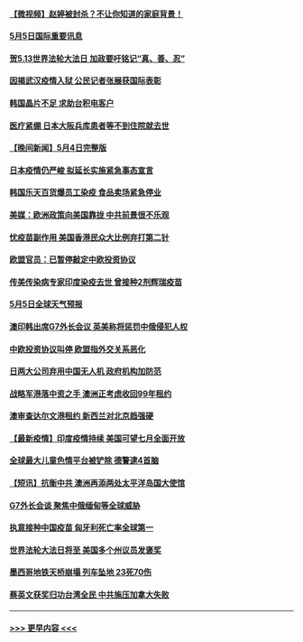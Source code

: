 #### [【微视频】赵婷被封杀？不让你知道的家庭背景！](../pages/prog202/a103111392.md?t=05052301) 
#### [5月5日国际重要讯息](../pages/prog202/a103111340.md?t=05052301) 
#### [贺5.13世界法轮大法日 加政要吁铭记“真、善、忍”](../pages/prog202/a103111237.md?t=05052301) 
#### [因揭武汉疫情入狱 公民记者张展获国际表彰](../pages/prog202/a103111109.md?t=05052301) 
#### [韩国晶片不足 求助台积电客户](../pages/prog202/a103111106.md?t=05052301) 
#### [医疗紧绷 日本大阪兵库患者等不到住院就去世](../pages/prog202/a103111021.md?t=05052301) 
#### [【晚间新闻】5月4日完整版](../pages/prog202/a103110945.md?t=05052301) 
#### [日本疫情仍严峻 拟延长实施紧急事态宣言](../pages/prog202/a103110952.md?t=05052301) 
#### [韩国乐天百货爆员工染疫 食品卖场紧急停业](../pages/prog202/a103110941.md?t=05052301) 
#### [美媒：欧洲政策向美国靠拢 中共前景很不乐观](../pages/prog202/a103110503.md?t=05052301) 
#### [忧疫苗副作用 美国香港民众大比例弃打第二针](../pages/prog202/a103110801.md?t=05052301) 
#### [欧盟官员：已暂停敲定中欧投资协议](../pages/prog202/a103110812.md?t=05052301) 
#### [传美传染病专家印度染疫去世 曾接种2剂辉瑞疫苗](../pages/prog202/a103110732.md?t=05052301) 
#### [5月5日全球天气预报](../pages/prog202/a103110823.md?t=05052301) 
#### [澳印韩出席G7外长会议 英美称将惩罚中俄侵犯人权](../pages/prog202/a103110769.md?t=05052301) 
#### [中欧投资协议叫停 欧盟指外交关系恶化](../pages/prog202/a103110802.md?t=05052301) 
#### [日两大公司弃用中国无人机 政府机构加防范](../pages/prog202/a103110793.md?t=05052301) 
#### [战略军港落中资之手 澳洲正考虑收回99年租约](../pages/prog202/a103110711.md?t=05052301) 
#### [澳审查达尔文港租约 新西兰对北京趋强硬](../pages/prog202/a103110593.md?t=05052301) 
#### [【最新疫情】印度疫情持续 美国可望七月全面开放](../pages/prog202/a103110553.md?t=05052301) 
#### [全球最大儿童色情平台被铲除 德警逮4首脑](../pages/prog202/a103110733.md?t=05052301) 
#### [【短讯】抗衡中共 澳洲再添两处太平洋岛国大使馆](../pages/prog202/a103110698.md?t=05052301) 
#### [G7外长会谈 聚焦中俄缅甸等全球威胁](../pages/prog202/a103110701.md?t=05052301) 
#### [执意接种中国疫苗 匈牙利死亡率全球第一](../pages/prog202/a103110547.md?t=05052301) 
#### [世界法轮大法日将至 美国多个州议员发褒奖](../pages/prog202/a103110587.md?t=05052301) 
#### [墨西哥地铁天桥崩塌 列车坠地 23死70伤](../pages/prog202/a103110590.md?t=05052301) 
#### [蔡英文获奖归功台湾全民 中共施压加拿大失败](../pages/prog202/a103110535.md?t=05052301) 

----
#### [ >>> 更早内容 <<< ](../indexes/prog202-earlier.md)
